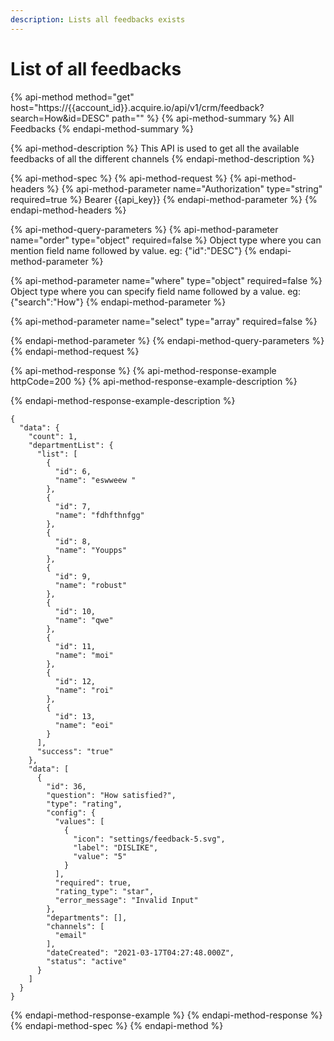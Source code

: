 ```yaml
---
description: Lists all feedbacks exists
---
```


# List of all feedbacks

{% api-method method="get" host="https://{{account\_id}}.acquire.io/api/v1/crm/feedback?search=How&id=DESC" path="" %}
{% api-method-summary %}
All Feedbacks
{% endapi-method-summary %}

{% api-method-description %}
This API is used to get all the available feedbacks of all the different channels
{% endapi-method-description %}

{% api-method-spec %}
{% api-method-request %}
{% api-method-headers %}
{% api-method-parameter name="Authorization" type="string" required=true %}
Bearer {{api\_key}}
{% endapi-method-parameter %}
{% endapi-method-headers %}

{% api-method-query-parameters %}
{% api-method-parameter name="order" type="object" required=false %}
Object type where you can mention field name followed by value. eg: {"id":"DESC"}
{% endapi-method-parameter %}

{% api-method-parameter name="where" type="object" required=false %}
Object type where you can specify field name followed by a value. eg: {"search":"How"}
{% endapi-method-parameter %}

{% api-method-parameter name="select" type="array" required=false %}

{% endapi-method-parameter %}
{% endapi-method-query-parameters %}
{% endapi-method-request %}

{% api-method-response %}
{% api-method-response-example httpCode=200 %}
{% api-method-response-example-description %}

{% endapi-method-response-example-description %}

```
{
  "data": {
    "count": 1,
    "departmentList": {
      "list": [
        {
          "id": 6,
          "name": "eswweew "
        },
        {
          "id": 7,
          "name": "fdhfthnfgg"
        },
        {
          "id": 8,
          "name": "Youpps"
        },
        {
          "id": 9,
          "name": "robust"
        },
        {
          "id": 10,
          "name": "qwe"
        },
        {
          "id": 11,
          "name": "moi"
        },
        {
          "id": 12,
          "name": "roi"
        },
        {
          "id": 13,
          "name": "eoi"
        }
      ],
      "success": "true"
    },
    "data": [
      {
        "id": 36,
        "question": "How satisfied?",
        "type": "rating",
        "config": {
          "values": [
            {
              "icon": "settings/feedback-5.svg",
              "label": "DISLIKE",
              "value": "5"
            }
          ],
          "required": true,
          "rating_type": "star",
          "error_message": "Invalid Input"
        },
        "departments": [],
        "channels": [
          "email"
        ],
        "dateCreated": "2021-03-17T04:27:48.000Z",
        "status": "active"
      }
    ]
  }
}
```
{% endapi-method-response-example %}
{% endapi-method-response %}
{% endapi-method-spec %}
{% endapi-method %}



